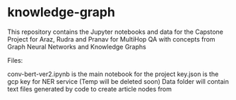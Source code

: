 # knowledge-graph
This repository contains the Jupyter notebooks and data for the Capstone Project for Araz, Rudra and Pranav for MultiHop QA with concepts from Graph Neural Networks and Knowledge Graphs

Files:

conv-bert-ver2.ipynb is the main notebook for the project
key.json is the gcp key for NER service (Temp will be deleted soon)
Data folder will contain text files generated by code to create article nodes from 


